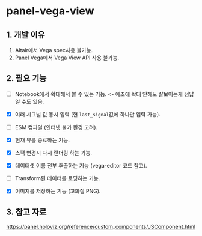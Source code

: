 # panel-vega-view

## 1. 개발 이유
1. Altair에서 Vega spec사용 불가능.
2. Panel Vega에서 Vega View API 사용 불가능.

## 2. 필요 기능
- [ ] Notebook에서 확대해서 볼 수 있는 기능. <- 에초에 확대 안해도 잘보이는게 정답일 수도 있음.
- [x] 여러 시그널 값 동시 입력 (현 `last_signal`값에 하나만 입력 가능).
- [ ] ESM 컴파일 (인터넷 불가 환경 고려).
- [x] 현재 뷰를 종료하는 기능.
- [x] 스팩 변경시 다시 랜더링 하는 기능.
- [x] 데이터셋 이름 전부 추출하는 기능 (vega-editor 코드 참고).
- [ ] Transform된 데이터를 로딩하는 기능.
- [x] 이미지를 저장하는 기능 (고화질 PNG).


## 3. 참고 자료
https://panel.holoviz.org/reference/custom_components/JSComponent.html